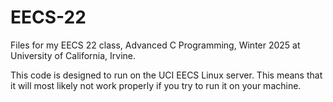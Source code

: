 # EECS-22
Files for my EECS 22 class, Advanced C Programming, Winter 2025 at University of California, Irvine.

This code is designed to run on the UCI EECS Linux server. This means that it will most likely not work properly if you try to run it on your machine.
